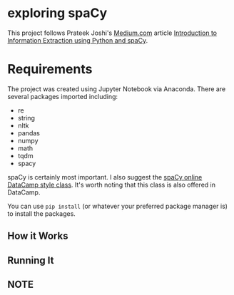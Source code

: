 # exploring spaCy

This project follows Prateek Joshi's [Medium.com](https://medium.com) article [Introduction to Information Extraction using Python and spaCy](https://medium.com/analytics-vidhya/introduction-to-information-extraction-using-python-and-spacy-858f5d6416ca).

# Requirements

The project was created using Jupyter Notebook via Anaconda. There are several packages imported including:

* re 
* string 
* nltk 
* pandas
* numpy
* math 
* tqdm 
* spacy

spaCy is certainly most important. I also suggest the [spaCy online DataCamp style class](https://course.spacy.io/). It's worth noting that this class is also offered in DataCamp.

You can use `pip install` (or whatever your preferred package manager is) to install the packages.

## How it Works



## Running It

## NOTE
